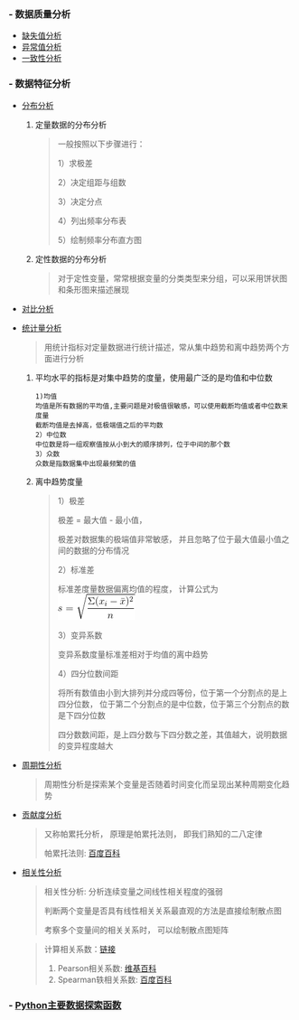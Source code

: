 ### - 数据质量分析
- [缺失值分析](data_quality_analysis/missing_value.md)
- [异常值分析](data_quality_analysis/outlier_analysis.py)
- [一致性分析]()
### - 数据特征分析
- [分布分析](data_feature_analysis/distribution_analysis.py)
    1. 定量数据的分布分析
        >一般按照以下步骤进行：<p>
        1）求极差<p>
        2）决定组距与组数<p>
        3）决定分点<p>
        4）列出频率分布表<p>
        5）绘制频率分布直方图<p>
    2. 定性数据的分布分析
        >对于定性变量，常常根据变量的分类类型来分组，可以采用饼状图和条形图来描述展现
- [对比分析](data_feature_analysis/comparative_analysis.py)
- [统计量分析](data_feature_analysis/statistics_analysis.py)
    >用统计指标对定量数据进行统计描述，常从集中趋势和离中趋势两个方面进行分析
    1. 平均水平的指标是对集中趋势的度量，使用最广泛的是均值和中位数
        ```
        1)均值
        均值是所有数据的平均值,主要问题是对极值很敏感，可以使用截断均值或者中位数来度量
        截断均值是去掉高，低极端值之后的平均数
        2）中位数
        中位数是将一组观察值按从小到大的顺序排列，位于中间的那个数
        3）众数
        众数是指数据集中出现最频繁的值
        ```
    2. 离中趋势度量
        
        >1）极差<p>
        极差 = 最大值 - 最小值，<p>
        极差对数据集的极端值非常敏感， 并且忽略了位于最大值最小值之间的数据的分布情况<p>
        2）标准差<p>
        标准差度量数据偏离均值的程度， 计算公式为
        ![公式](images/标准差.gif)<p>
        3）变异系数<p>
        变异系数度量标准差相对于均值的离中趋势<p>
        4）四分位数间距<p>
        将所有数值由小到大排列并分成四等份，位于第一个分割点的是上四分位数，
        位于第二个分割点的是中位数，位于第三个分割点的数是下四分位数<p>
        四分数数间距，是上四分数与下四分数之差，其值越大，说明数据的变异程度越大
- [周期性分析](data_feature_analysis/periodic_analysis.py)
    >周期性分析是探索某个变量是否随着时间变化而呈现出某种周期变化趋势
- [贡献度分析](data_feature_analysis/contribution_analysis.py)
    >又称帕累托分析， 原理是帕累托法则， 即我们熟知的二八定律<p>
    帕累托法则: [百度百科](https://dwz.cn/YRTb7MUr)
- [相关性分析](data_feature_analysis/correlation_analysis.py)
    >相关性分析: 分析连续变量之间线性相关程度的强弱<p>
    判断两个变量是否具有线性相关关系最直观的方法是直接绘制散点图<p>
    考察多个变量间的相关关系时， 可以绘制散点图矩阵
    
    >计算相关系数：[链接](https://blog.csdn.net/zhaozhn5/article/details/78392220)
    > 1. Pearson相关系数: [维基百科](https://dwz.cn/af4FsnpN)
    > 2. Spearman轶相关系数: [百度百科](https://dwz.cn/iYAvJGyU)
### - [Python主要数据探索函数](Python主要数据探索函数.md)
